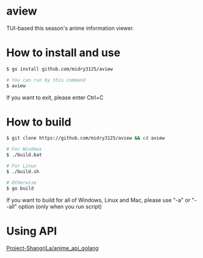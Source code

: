 # aview
TUI-based this season's anime information viewer.

# How to install and use

```bash
$ go install github.com/midry3125/aview

# You can run by this command
$ aview
```

If you want to exit, please enter Ctrl+C

# How to build

```bash
$ git clone https://github.com/midry3125/aview && cd aview

# For Windows
$ ./build.bat

# For Linux
$ ./build.sh

# Otherwise
$ go build
```

If you want to build for all of Windows, Linux and Mac, please use "-a" or "--all" option (only when you run script)

# Using API
[Project-ShangriLa/anime_api_golang](https://github.com/Project-ShangriLa/anime_api_golang)
